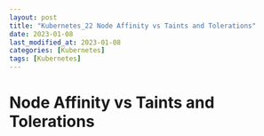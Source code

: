 ```yaml
---
layout: post
title: "Kubernetes_22 Node Affinity vs Taints and Tolerations"
date: 2023-01-08
last_modified_at: 2023-01-08
categories: [Kubernetes]
tags: [Kubernetes]
---
```


# Node Affinity vs Taints and Tolerations
